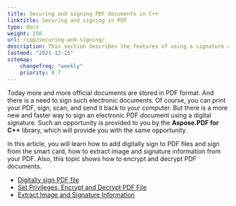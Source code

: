```yaml
---
title: Securing and signing PDF documents in C++
linktitle: Securing and signing in PDF
type: docs
weight: 150
url: /cpp/securing-and-signing/
description: This section describes the features of using a signature and securing your PDF document.
lastmod: "2021-12-15"
sitemap:
    changefreq: "weekly"
    priority: 0.7
---
```


Today more and more official documents are stored in PDF format. And there is a need to sign such electronic documents. Of course, you can print your PDF, sign, scan, and send it back to your computer. But there is a more new and faster way to sign an electronic PDF document using a digital signature. Such an opportunity is provided to you by the **Aspose.PDF for C++** library, which will provide you with the same opportunity.

In this article, you will learn how to add digitally sign to PDF files and sign from the smart card, how to extract image and signature information from your PDF. Also, this topic shows how to encrypt and decrypt PDF documents.

- [Digitally sign PDF file](/pdf/cpp/digitally-sign-pdf-file/)
- [Set Privileges, Encrypt and Decrypt PDF File](/pdf/cpp/set-privileges-encrypt-and-decrypt-pdf-file/)
- [Extract Image and Signature Information](/pdf/cpp/extract-image-and-signature-information/)

